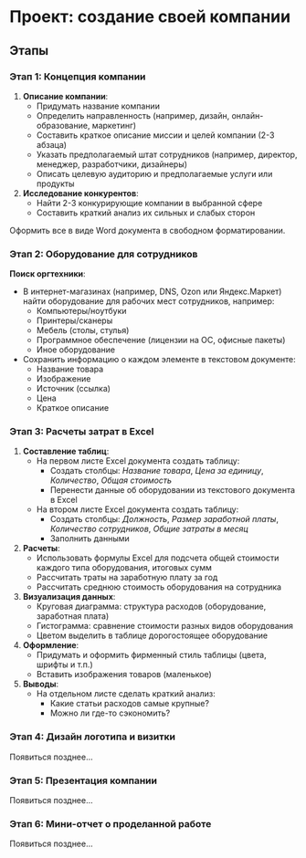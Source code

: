 # Проект: создание своей компании

## Этапы

### **Этап 1: Концепция компании**

1. **Описание компании**:
    - Придумать название компании
    - Определить направленность (например, дизайн, онлайн-образование, маркетинг)
    - Составить краткое описание миссии и целей компании (2-3 абзаца)
    - Указать предполагаемый штат сотрудников (например, директор, менеджер, разработчики, дизайнеры)
    - Описать целевую аудиторию и предполагаемые услуги или продукты
2. **Исследование конкурентов**:
    - Найти 2-3 конкурирующие компании в выбранной сфере
    - Составить краткий анализ их сильных и слабых сторон

Оформить все в виде Word документа в свободном форматировании.

### **Этап 2: Оборудование для сотрудников**

**Поиск оргтехники**:

  - В интернет-магазинах (например, DNS, Ozon или Яндекс.Маркет) найти оборудование для рабочих мест сотрудников, например:
      - Компьютеры/ноутбуки
      - Принтеры/сканеры
      - Мебель (столы, стулья)
      - Программное обеспечение (лицензии на ОС, офисные пакеты)
      - Иное оборудование
  - Сохранить информацию о каждом элементе в текстовом документе:
      - Название товара
      - Изображение
      - Источник (ссылка)
      - Цена
      - Краткое описание

### **Этап 3: Расчеты затрат в Excel**

1. **Составление таблиц**:
    - На первом листе Excel документа создать таблицу:
      - Создать столбцы: *Название товара*, *Цена за единицу*, *Количество*, *Общая стоимость*
      - Перенести данные об оборудовании из текстового документа в Excel
    - На втором листе Excel документа создать таблицу:
      - Создать столбцы: *Должность*, *Размер заработной платы*, *Количество сотрудников*, *Общие затраты в месяц*
      - Заполнить данными
2. **Расчеты**:
    - Использовать формулы Excel для подсчета общей стоимости каждого типа оборудования, итоговых сумм
    - Рассчитать траты на заработную плату за год
    - Рассчитать среднюю стоимость оборудования на сотрудника
3. **Визуализация данных**:
    - Круговая диаграмма: структура расходов (оборудование, заработная плата)
    - Гистограмма: сравнение стоимости разных видов оборудования
    - Цветом выделить в таблице дорогостоящее оборудование
4. **Оформление**:
    - Придумать и оформить фирменный стиль таблицы (цвета, шрифты и т.п.) 
    - Вставить изображения товаров (маленькое)
5. **Выводы**:
    - На отдельном листе сделать краткий анализ:
      - Какие статьи расходов самые крупные?
      - Можно ли где-то сэкономить? 

### **Этап 4: Дизайн логотипа и визитки**

Появиться позднее...

### **Этап 5: Презентация компании**

Появиться позднее...

### **Этап 6: Мини-отчет о проделанной работе**

Появиться позднее...
